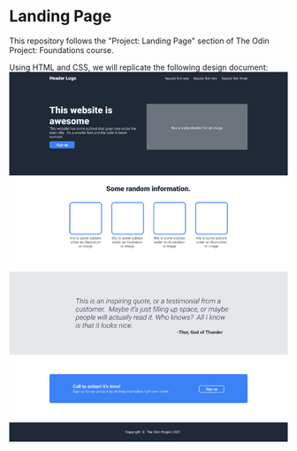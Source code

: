 # Landing Page

This repository follows the "Project: Landing Page" section of The Odin Project: Foundations course.

Using HTML and CSS, we will replicate the following design document:
![design preview of the page](./design.png)
